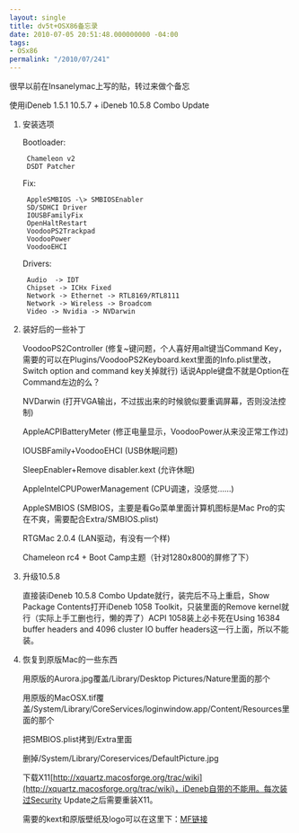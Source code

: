 ```yaml
---
layout: single
title: dv5t+OSX86备忘录
date: 2010-07-05 20:51:48.000000000 -04:00
tags:
- OSx86
permalink: "/2010/07/241"
---
```

很早以前在Insanelymac上写的贴，转过来做个备忘

使用iDeneb 1.5.1 10.5.7 + iDeneb 10.5.8 Combo Update

1. 安装选项

	Bootloader:

		Chameleon v2
		DSDT Patcher

	Fix:

		AppleSMBIOS -\> SMBIOSEnabler
		SD/SDHCI Driver
		IOUSBFamilyFix
		OpenHaltRestart
		VoodooPS2Trackpad
		VoodooPower
		VoodooEHCI

	Drivers:

		Audio  -> IDT
		Chipset -> ICHx Fixed
		Network -> Ethernet -> RTL8169/RTL8111
		Network -> Wireless -> Broadcom
		Video -> Nvidia -> NVDarwin

2. 装好后的一些补丁

	VoodooPS2Controller (修复~键问题，个人喜好用alt键当Command Key，需要的可以在Plugins/VoodooPS2Keyboard.kext里面的Info.plist里改，Switch option and command key关掉就行) 话说Apple键盘不就是Option在Command左边的么？

	NVDarwin (打开VGA输出，不过拔出来的时候貌似要重调屏幕，否则没法控制)

	AppleACPIBatteryMeter (修正电量显示，VoodooPower从来没正常工作过)

	IOUSBFamily+VoodooEHCI (USB休眠问题)

	SleepEnabler+Remove disabler.kext (允许休眠)

	AppleIntelCPUPowerManagement (CPU调速，没感觉……)

	AppleSMBIOS (SMBIOS，主要是看Go菜单里面计算机图标是Mac Pro的实在不爽，需要配合Extra/SMBIOS.plist)

	RTGMac 2.0.4 (LAN驱动，有没有一个样)

	Chameleon rc4 + Boot Camp主题（针对1280x800的屏修了下）

3. 升级10.5.8

	直接装iDeneb 10.5.8 Combo Update就行，装完后不马上重启，Show Package Contents打开iDeneb 1058 Toolkit，只装里面的Remove kernel就行（实际上手工删也行，懒的弄了）ACPI 1058装上必卡死在Using 16384 buffer headers and 4096 cluster IO buffer headers这一行上面，所以不能装。

4. 恢复到原版Mac的一些东西

	用原版的Aurora.jpg覆盖/Library/Desktop Pictures/Nature里面的那个

	用原版的MacOSX.tif覆盖/System/Library/CoreServices/loginwindow.app/Content/Resources里面的那个

	把SMBIOS.plist拷到/Extra里面

	删掉/System/Library/Coreservices/DefaultPicture.jpg

	下载X11[http://xquartz.macosforge.org/trac/wiki](http://xquartz.macosforge.org/trac/wiki)，iDeneb自带的不能用。每次装过Security Update之后需要重装X11。

	需要的kext和原版壁纸及logo可以在这里下：[MF链接](http://www.mediafire.com/?ywjjdj4mmmi)
